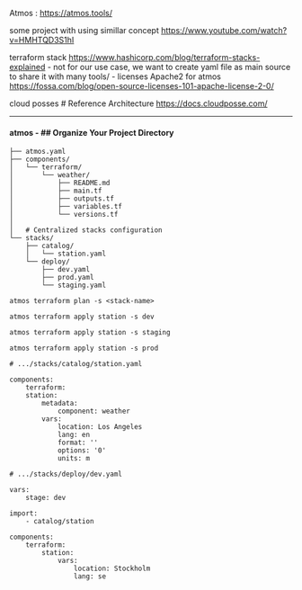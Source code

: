 
Atmos : 
	https://atmos.tools/
	
some project with using simillar concept
	https://www.youtube.com/watch?v=HMHTQD3S1hI
	
terraform stack
	https://www.hashicorp.com/blog/terraform-stacks-explained
			- not for our use case, we want to create yaml file as main source to share it with many tools/
			- 
licenses Apache2 for atmos 
	https://fossa.com/blog/open-source-licenses-101-apache-license-2-0/

cloud posses # Reference Architecture
	https://docs.cloudposse.com/

***
#### atmos - ## Organize Your Project Directory


```
├── atmos.yaml
├── components/
│   └── terraform/
│       └── weather/
│           ├── README.md
│           ├── main.tf
│           ├── outputs.tf
│           ├── variables.tf
│           └── versions.tf
│
│   # Centralized stacks configuration
└── stacks/
    ├── catalog/
    │   └── station.yaml
    └── deploy/
        ├── dev.yaml
        ├── prod.yaml
        └── staging.yaml
```

```
atmos terraform plan -s <stack-name>

atmos terraform apply station -s dev

atmos terraform apply station -s staging

atmos terraform apply station -s prod
```

```
# .../stacks/catalog/station.yaml 
  
components:  
	terraform:  
	station:  
		metadata:  
			component: weather  
		vars:  
			location: Los Angeles  
			lang: en  
			format: ''  
			options: '0'  
			units: m
```

```
# .../stacks/deploy/dev.yaml
  
vars:  
	stage: dev  
  
import:  
	- catalog/station  
  
components:  
	terraform:  
		station:  
			vars:  
				location: Stockholm  
				lang: se

```
